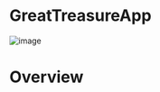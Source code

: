 # GreatTreasureApp
![image](https://github.com/kousei1/GreatTreasureApp/assets/98931394/44290fca-73ba-4fc2-9b5f-a87a166a601a)

# Overview
